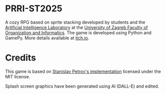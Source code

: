 # PRRI-ST2025
A cozy RPG based on sprite stacking developed by students and the [Artificial Intelligence Laboratory](https://ai.foi.hr/) at the [University of Zagreb Faculty of Organization and Informatics](https://www.foi.unizg.hr/). The game is developed using Python and GamePy. More details available at [itch.io](https://ailab-foi.itch.io/prri-ttrpg2025).

# Credits

This game is based on [Stanislav Petrov's implementation](https://github.com/StanislavPetrovV/SpriteStacking) licensed under the MIT license.

Splash screen graphics have been generated using AI (DALL-E) and edited.
